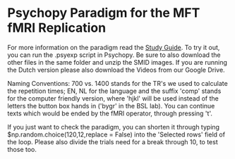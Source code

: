 # Psychopy Paradigm for the MFT fMRI Replication

For more information on the paradigm read the [Study Guide](https://docs.google.com/document/d/1HIdleJGiyqtjdhKCvUnPwdE2GkKPIbJm3RiuHO7b8zw/edit). To try it out, you can  run the .psyexp script in Psychopy. Be sure to also download the other files in the same folder and unzip the SMID images. If you are running the Dutch version please also download the Videos from our Google Drive.

Naming Conventions: 700 vs. 1400 stands for the TR's we used to calculate the repetition times; EN, NL for the language and the suffix 'comp' stands for the computer friendly version, where 'hjkl' will be used instead of the letters the button box hands in ('bygr' in the BSL lab). You can continue texts which would be ended by the fMRI operator, through pressing 't'. 

If you just want to check the paradigm, you can shorten it through typing $np.random.choice(120,12,replace = False) into the 'Selected rows' field of the loop. Please also divide the trials need for a break through 10, to test those too. 
